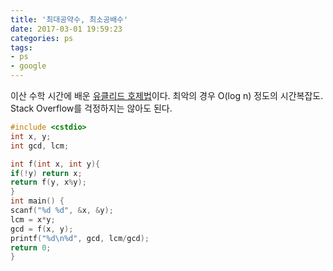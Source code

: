 ```yaml
---
title: '최대공약수, 최소공배수'
date: 2017-03-01 19:59:23
categories: ps
tags:
- ps
- google
---
```

이산 수학 시간에 배운 [유클리드 호제법](https://ko.wikipedia.org/wiki/유클리드_호제법)이다.
최악의 경우 O(log n) 정도의 시간복잡도.
Stack Overflow를 걱정하지는 않아도 된다.
<!-- more -->

```C++
#include <cstdio>
int x, y;
int gcd, lcm;

int f(int x, int y){
if(!y) return x;
return f(y, x%y);
}
int main() {
scanf("%d %d", &x, &y);
lcm = x*y;
gcd = f(x, y);
printf("%d\n%d", gcd, lcm/gcd);
return 0;
}
```
